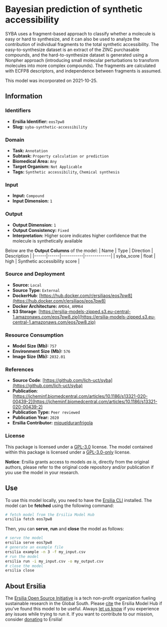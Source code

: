 # Bayesian prediction of synthetic accessibility

SYBA uses a fragment-based approach to classify whether a molecule is easy or hard to synthesize, and it can also be used to analyze the contribution of individual fragments to the total synthetic accessibility. The easy-to-synthesize dataset is an extract of the ZINC purchasable compounds, and the hard-to-synthesize dataset is generated using a Nonpher approach (introducing small molecular perturbations to transform molecules into more complex compounds). The fragments are calculated with ECFP8 descriptors, and independence between fragments is assumed.

This model was incorporated on 2021-10-25.

## Information
### Identifiers
- **Ersilia Identifier:** `eos7pw8`
- **Slug:** `syba-synthetic-accessibility`

### Domain
- **Task:** `Annotation`
- **Subtask:** `Property calculation or prediction`
- **Biomedical Area:** `Any`
- **Target Organism:** `Not Applicable`
- **Tags:** `Synthetic accessibility`, `Chemical synthesis`

### Input
- **Input:** `Compound`
- **Input Dimension:** `1`

### Output
- **Output Dimension:** `1`
- **Output Consistency:** `Fixed`
- **Interpretation:** Higher score indicates higher confidence that the molecule is synthetically available

Below are the **Output Columns** of the model:
| Name | Type | Direction | Description |
|------|------|-----------|-------------|
| syba_score | float | high | Synthetic accessibility score |


### Source and Deployment
- **Source:** `Local`
- **Source Type:** `External`
- **DockerHub**: [https://hub.docker.com/r/ersiliaos/eos7pw8](https://hub.docker.com/r/ersiliaos/eos7pw8)
- **Docker Architecture:** `AMD64`, `ARM64`
- **S3 Storage**: [https://ersilia-models-zipped.s3.eu-central-1.amazonaws.com/eos7pw8.zip](https://ersilia-models-zipped.s3.eu-central-1.amazonaws.com/eos7pw8.zip)

### Resource Consumption
- **Model Size (Mb):** `757`
- **Environment Size (Mb):** `576`
- **Image Size (Mb):** `2032.01`


### References
- **Source Code**: [https://github.com/lich-uct/syba](https://github.com/lich-uct/syba)
- **Publication**: [https://jcheminf.biomedcentral.com/articles/10.1186/s13321-020-00439-2](https://jcheminf.biomedcentral.com/articles/10.1186/s13321-020-00439-2)
- **Publication Type:** `Peer reviewed`
- **Publication Year:** `2020`
- **Ersilia Contributor:** [miquelduranfrigola](https://github.com/miquelduranfrigola)

### License
This package is licensed under a [GPL-3.0](https://github.com/ersilia-os/ersilia/blob/master/LICENSE) license. The model contained within this package is licensed under a [GPL-3.0-only](LICENSE) license.

**Notice**: Ersilia grants access to models _as is_, directly from the original authors, please refer to the original code repository and/or publication if you use the model in your research.


## Use
To use this model locally, you need to have the [Ersilia CLI](https://github.com/ersilia-os/ersilia) installed.
The model can be **fetched** using the following command:
```bash
# fetch model from the Ersilia Model Hub
ersilia fetch eos7pw8
```
Then, you can **serve**, **run** and **close** the model as follows:
```bash
# serve the model
ersilia serve eos7pw8
# generate an example file
ersilia example -n 3 -f my_input.csv
# run the model
ersilia run -i my_input.csv -o my_output.csv
# close the model
ersilia close
```

## About Ersilia
The [Ersilia Open Source Initiative](https://ersilia.io) is a tech non-profit organization fueling sustainable research in the Global South.
Please [cite](https://github.com/ersilia-os/ersilia/blob/master/CITATION.cff) the Ersilia Model Hub if you've found this model to be useful. Always [let us know](https://github.com/ersilia-os/ersilia/issues) if you experience any issues while trying to run it.
If you want to contribute to our mission, consider [donating](https://www.ersilia.io/donate) to Ersilia!

